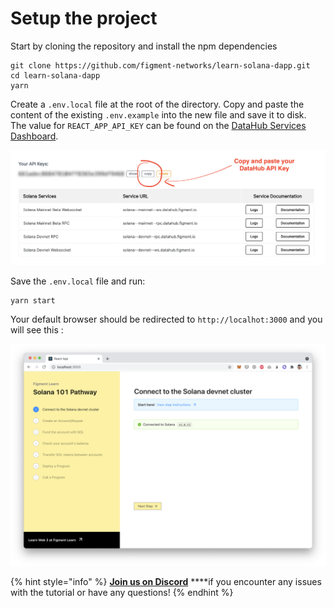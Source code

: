 # Setup the project

Start by cloning the repository and install the npm dependencies

```text
git clone https://github.com/figment-networks/learn-solana-dapp.git
cd learn-solana-dapp
yarn
```

Create a `.env.local` file at the root of the directory. Copy and paste the content of the existing `.env.example` into the new file and save it to disk.   
The value for `REACT_APP_API_KEY` can be found on the [DataHub Services Dashboard](https://datahub.figment.io/services/solana).

![](../../../.gitbook/assets/screen-shot-2021-06-14-at-10.46.03-pm.png)

Save the `.env.local` file and run:

```text
yarn start
```

Your default browser should be redirected to `http://localhot:3000` and you will see this :

![](../../../.gitbook/assets/screen-shot-2021-06-14-at-10.47.58-pm.png)



{% hint style="info" %}
[**Join us on Discord**](https://discord.gg/fszyM7K) ****if you encounter any issues with the tutorial or have any questions!
{% endhint %}



